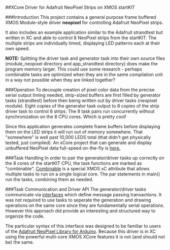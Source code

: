 ##XCore Driver for Adafruit NeoPixel Strips on XMOS startKIT

###Introduction
This project contains a general purpose frame buffered XMOS Module-style driver **neopixel** for controlling Adafruit NeoPixel strips.

It also includes an example application similar to the Adafruit strandtest but written in XC and able to control 8 NeoPixel strips from the startKIT.  The multiple strips are individually timed, displaying LED patterns each at their own speed.

**NOTE:**  Splitting the driver task and generator task into their own source files (module_neopixel directory and app_strandtest directory) does make the program memory larger.  This could use some research - perhaps combinable tasks are optimized when they are in the same compilation unit in a way not possible when they are linked together?

###Operation
To decouple creation of pixel color data from the precise serial output timing needed, strip-sized buffers are first filled by generator tasks (strandtest) before then being written out by driver tasks (neopixel module).  Eight copies of the generator task output to 8 copies of the strip driver task to control 8 strips.  The 8 task pairs run concurrently without synchronization on the 8 CPU cores.  Which is pretty cool!

Since this application generates complete frame buffers before displaying them on the LED strips it will run out of memory somewhere.  That "somewhere" is well past 10,000 LEDS total (that didn't get physically tested, just compiled).  An xCore project that can generate and display unbuffered NeoPixel data full-speed on-the-fly is [here.](https://github.com/teachop/xcore_neopixel_leds)

###Task Handling
In order to pair the generator/driver tasks up correctly on the 8 cores of the startKIT CPU, the task functions are marked as "combinable".  [Combinable](https://www.xmos.com/en/published/how-define-and-use-combinable-function?secure=1) is a special XMOS xC attribute that allows multiple tasks to run on a single logical core.  The par statements in main() run the tasks, combining them as needed.

###Task Communication and Driver API
The generator/driver tasks communicate via [interfaces](https://www.xmos.com/en/published/how-communicate-between-tasks-interfaces?secure=1) which define message passing transactions.  It was not required to use tasks to seperate the generation and drawing operations on the same core since they are fundamentally serial operations.  However this approach did provide an interesting and structured way to organize the code.

The particular syntax of this interface was designed to be familiar to users of the [Adafruit NeoPixel Library for Arduino](https://github.com/adafruit/Adafruit_NeoPixel).  Because this driver is in XC using the powerful multi-core XMOS XCore features it is not (and should not be) the same.

